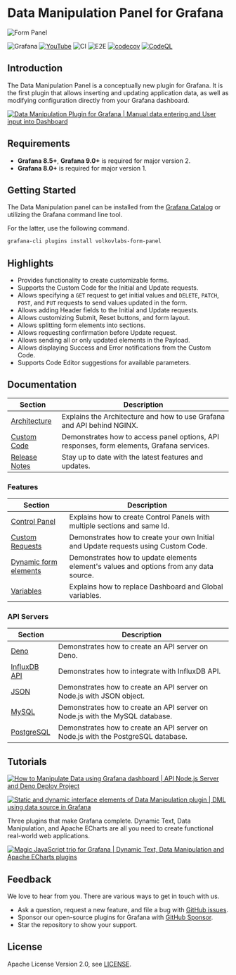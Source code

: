 # Data Manipulation Panel for Grafana

![Form Panel](https://raw.githubusercontent.com/volkovlabs/volkovlabs-form-panel/main/src/img/panel.png)

![Grafana](https://img.shields.io/badge/Grafana-9.5.2-orange)
[![YouTube](https://img.shields.io/badge/YouTube-Playlist-red)](https://www.youtube.com/playlist?list=PLPow72ygztmRXSNBxyw0sFnnvNRY_CsSA)
![CI](https://github.com/volkovlabs/volkovlabs-form-panel/workflows/CI/badge.svg)
![E2E](https://github.com/volkovlabs/volkovlabs-form-panel/workflows/E2E/badge.svg)
[![codecov](https://codecov.io/gh/VolkovLabs/volkovlabs-form-panel/branch/main/graph/badge.svg?token=0m6f0ktUar)](https://codecov.io/gh/VolkovLabs/volkovlabs-form-panel)
[![CodeQL](https://github.com/VolkovLabs/volkovlabs-form-panel/actions/workflows/codeql-analysis.yml/badge.svg)](https://github.com/VolkovLabs/volkovlabs-form-panel/actions/workflows/codeql-analysis.yml)

## Introduction

The Data Manipulation Panel is a conceptually new plugin for Grafana. It is the first plugin that allows inserting and updating application data, as well as modifying configuration directly from your Grafana dashboard.

[![Data Manipulation Plugin for Grafana | Manual data entering and User input into Dashboard](https://raw.githubusercontent.com/volkovlabs/volkovlabs-form-panel/main/img/video.png)](https://youtu.be/DXALVG8GijM)

## Requirements

- **Grafana 8.5+**, **Grafana 9.0+** is required for major version 2.
- **Grafana 8.0+** is required for major version 1.

## Getting Started

The Data Manipulation panel can be installed from the [Grafana Catalog](https://grafana.com/grafana/plugins/volkovlabs-form-panel/) or utilizing the Grafana command line tool.

For the latter, use the following command.

```bash
grafana-cli plugins install volkovlabs-form-panel
```

## Highlights

- Provides functionality to create customizable forms.
- Supports the Custom Code for the Initial and Update requests.
- Allows specifying a `GET` request to get initial values and `DELETE`, `PATCH`, `POST`, and `PUT` requests to send values updated in the form.
- Allows adding Header fields to the Initial and Update requests.
- Allows customizing Submit, Reset buttons, and form layout.
- Allows splitting form elements into sections.
- Allows requesting confirmation before Update request.
- Allows sending all or only updated elements in the Payload.
- Allows displaying Success and Error notifications from the Custom Code.
- Supports Code Editor suggestions for available parameters.

## Documentation

| Section | Description |
| -- | -- |
| [Architecture](https://volkovlabs.io/plugins/volkovlabs-form-panel/architecture) | Explains the Architecture and how to use Grafana and API behind NGINX. |
| [Custom Code](https://volkovlabs.io/plugins/volkovlabs-form-panel/code) | Demonstrates how to access panel options, API responses, form elements, Grafana services. |
| [Release Notes](https://volkovlabs.io/plugins/volkovlabs-form-panel/release)     | Stay up to date with the latest features and updates.                                         |

### Features

| Section | Description |
| -- | -- |
| [Control Panel](https://volkovlabs.io/plugins/volkovlabs-form-panel/control) | Explains how to create Control Panels with multiple sections and same Id. |
| [Custom Requests](https://volkovlabs.io/plugins/volkovlabs-form-panel/request) | Demonstrates how to create your own Initial and Update requests using Custom Code. |
| [Dynamic form elements](https://volkovlabs.io/plugins/volkovlabs-form-panel/dynamic) | Demonstrates how to update elements element's values and options from any data source. |
| [Variables](https://volkovlabs.io/plugins/volkovlabs-form-panel/variables) | Explains how to replace Dashboard and Global variables. |

### API Servers

| Section                          | Description                                                                       |
| -------------------------------- | --------------------------------------------------------------------------------- |
| [Deno](https://volkovlabs.io/plugins/volkovlabs-form-panel/servers/deno)             | Demonstrates how to create an API server on Deno.                                 |
| [InfluxDB API](https://volkovlabs.io/plugins/volkovlabs-form-panel/servers/influx)   | Demonstrates how to integrate with InfluxDB API.                                  |
| [JSON](https://volkovlabs.io/plugins/volkovlabs-form-panel/servers/json)             | Demonstrates how to create an API server on Node.js with JSON object.             |
| [MySQL](https://volkovlabs.io/plugins/volkovlabs-form-panel/servers/mysql)           | Demonstrates how to create an API server on Node.js with the MySQL database.      |
| [PostgreSQL](https://volkovlabs.io/plugins/volkovlabs-form-panel/servers/postgresql) | Demonstrates how to create an API server on Node.js with the PostgreSQL database. |

## Tutorials

[![How to Manipulate Data using Grafana dashboard | API Node.js Server and Deno Deploy Project](https://raw.githubusercontent.com/volkovlabs/volkovlabs-form-panel/main/img/server.png)](https://youtu.be/SHN2S-dRIEM)

[![Static and dynamic interface elements of Data Manipulation plugin | DML using data source in Grafana](https://raw.githubusercontent.com/volkovlabs/volkovlabs-form-panel/main/img/elements.png)](https://youtu.be/RSVH1bSBNl8)

Three plugins that make Grafana complete. Dynamic Text, Data Manipulation, and Apache ECharts are all you need to create functional real-world web applications.

[![Magic JavaScript trio for Grafana | Dynamic Text, Data Manipulation and Apache ECharts plugins](https://raw.githubusercontent.com/volkovlabs/volkovlabs-form-panel/main/img/magic-trio.png)](https://youtu.be/wPr4gZYzUVA)

## Feedback

We love to hear from you. There are various ways to get in touch with us.

- Ask a question, request a new feature, and file a bug with [GitHub issues](https://github.com/volkovlabs/volkovlabs-form-panel/issues/new/choose).
- Sponsor our open-source plugins for Grafana with [GitHub Sponsor](https://github.com/sponsors/VolkovLabs).
- Star the repository to show your support.

## License

Apache License Version 2.0, see [LICENSE](https://github.com/volkovlabs/volkovlabs-form-panel/blob/main/LICENSE).
